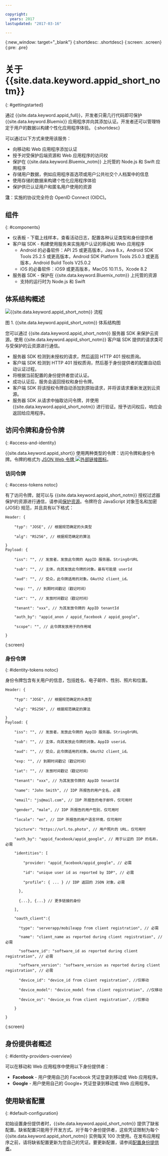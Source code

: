 ```yaml
---

copyright:
  years: 2017
lastupdated: "2017-03-16"

---
```


{:new_window: target="_blank"}
{:shortdesc: .shortdesc}
{:screen: .screen}
{:pre: .pre}


# 关于 {{site.data.keyword.appid_short_notm}}
{: #gettingstarted}

通过 {{site.data.keyword.appid_full}}，开发者只需几行代码即可保护 {{site.data.keyword.Bluemix}} 应用程序并向其添加认证。开发者还可以管理特定于用户的数据以构建个性化应用程序体验。
{:shortdesc}


可以通过以下方式来使用该服务：

* 向移动和 Web 应用程序添加认证
* 授予对受保护后端资源和 Web 应用程序的访问权
* 保护在 {{site.data.keyword.Bluemix_notm}} 上托管的 Node.js 和 Swift 应用程序
* 存储用户数据，例如应用程序首选项或用户公共社交个人档案中的信息
* 使用存储的数据来构建个性化应用程序体验
* 保护供已认证用户和匿名用户使用的资源

**注**：实施的协议完全符合 OpenID Connect (OIDC)。


## 组件
{: #components}

* 仪表板 - 下载上线样本，查看活动日志，配置各种认证类型和身份提供者
* 客户端 SDK - 构建使用服务来实施用户认证的移动和 Web 应用程序
    * Android 的必备软件：API 25 或更高版本，Java 8.x，Android SDK Tools 25.2.5 或更高版本，Android SDK Platform Tools 25.0.3 或更高版本，Android Build Tools V25.0.2
    * iOS 的必备软件：iOS9 或更高版本，MacOS 10.11.5，Xcode 8.2
* 服务器 SDK - 保护在 {{site.data.keyword.Bluemix_notm}} 上托管的资源
    * 支持的运行时为 Node.js 和 Swift

## 体系结构概述

![{{site.data.keyword.appid_short_notm}} 流程](/images/appid_flow.png)

图 1. {{site.data.keyword.appid_short_notm}} 体系结构图

您可以通过 {{site.data.keyword.appid_short_notm}} 服务器 SDK 来保护云资源。使用 {{site.data.keyword.appid_short_notm}} 客户端 SDK 提供的请求类可与受保护的云资源进行通信。

* 服务器 SDK 检测到未授权的请求，然后返回 HTTP 401 授权质询。
* 客户端 SDK 检测到 HTTP 401 授权质询，然后基于身份提供者的配置自动启动认证过程。
* 将根据当前配置的身份提供者尝试认证。
* 成功认证后，服务会返回授权和身份令牌。
* 客户端 SDK 将该授权令牌自动添加到原始请求，并将该请求重新发送到云资源。
* 服务器 SDK 从请求中抽取访问令牌，并使用 {{site.data.keyword.appid_short_notm}} 进行验证。授予访问权后，响应会返回给应用程序。

<!--## Sequence diagrams
{: #sequence-diagrams}

[Anton?]-->

## 访问令牌和身份令牌
{: #access-and-identity}

{{site.data.keyword.appid_short}} 使用两种类型的令牌：访问令牌和身份令牌。令牌的格式为 <a href="https://jwt.io/introduction/" target="_blank">JSON Web 令牌 <img src="../../icons/launch-glyph.svg" alt="外部链接图标"></a>。


### 访问令牌
{: #access-tokens notoc}

有了访问令牌，就可以与 {{site.data.keyword.appid_short_notm}} 授权过滤器保护的资源进行通信，请参阅[保护资源](/docs/services/appid/protecting-resources.html)。令牌符合 JavaScript 对象签名和加密 (JOSE) 规范，并且具有以下格式：

```
Header: {

    "typ": "JOSE", // 根据规范确定的头类型

    "alg": "RS256", // 根据规范确定的算法

}
Payload: {

    "iss": "", // 发放者，发放此令牌的 AppID 服务器。StringOrURL

    "sub": "", // 主体，向其发放此令牌的对象。最有可能是 userId

    "aud": "", // 受众，此令牌适用的对象。OAuth2 client_id。

    "exp: "", // 到期时间戳记（戳记时间）

    "iat": "", // 发放时间戳记（戳记时间）

    "tenant": "xxx", // 为其发放令牌的 AppID tenantId

    "auth_by": "appid_anon / appid_facebook / appid_google",

    "scope": "", // 此令牌发放用于的作用域

}
```
{:screen}

### 身份令牌
{: #identity-tokens notoc}

身份令牌包含有关用户的信息，包括姓名、电子邮件、性别、照片和位置。

```
Header: {

    "typ": "JOSE", // 根据规范确定的头类型

    "alg": "RS256", // 根据规范确定的算法

}
Payload: {

    "iss": "", // 发放者，发放此令牌的 AppID 服务器。StringOrURL

    "sub": "", // 主体，向其发放此令牌的对象。AppID userid。

    "aud": "", // 受众，此令牌适用的对象。OAuth2 client_id。

    "exp: "", // 到期时间戳记（戳记时间）

    "iat": "", // 发放时间戳记（戳记时间）

    "tenant": "xxx", // 为其发放令牌的 AppID tenantId

    "name": "John Smith", // IDP 所报告的用户全名，必需

    "email": "js@mail.com", // IDP 所报告的电子邮件，仅可用时

    "gender", "male", // IDP 所报告的用户性别，仅可用时

    "locale": "en", // IDP 所报告的用户语言环境，仅可用时

    "picture": "https://url.to.photo", // 用户照片的 URL，仅可用时

    "auth_by": "appid_facebook/appid_google", // 用于认证的 IDP 的名称，必需

    "identities": [

        "provider: "appid_facebook/appid_google", // 必需

        "id": "unique user id as reported by IDP", // 必需

        "profile": { ... } // IDP 返回的 JSON 对象，必需

      },

      {...}, {...} // 更多链接的身份

    ],

    "oauth_client":{

      "type": "serverapp/mobileapp from client registration", // 必需

      "name": "client_name as reported during client registration", // 必需

      "software_id": "software_id as reported during client registration", // 必需

      "software_version": "software_version as reported during client registration", // 必需

      "device_id": "device_id from client registration", //仅移动

      "device_model": "device_model from client registration", //仅移动

      "device_os": "device_os from client registration", //仅移动

    }

}
```
{:screen}


## 身份提供者概述
{: #identity-providers-overview}

可以在移动和 Web 应用程序中使用以下身份提供者：

* **Facebook** - 用户使用自己的 Facebook 凭证登录到移动或 Web 应用程序。
* **Google** - 用户使用自己的 Google+ 凭证登录到移动或 Web 应用程序。
<!--* **Custom** - Bring your own identity provider. The identity providers should be compliant with OIDC. -->

## 使用缺省配置
{: #default-configuration}

初始设置身份提供者时，{{site.data.keyword.appid_short_notm}} 提供了缺省配置。缺省配置只能用于开发方式。对于每个身份提供者，这些凭证限制为每个 {{site.data.keyword.appid_short_notm}} 实例每天 100 次使用。在发布应用程序之前，请将缺省配置更新为您自己的凭证。要更新配置，请参阅[配置身份提供者](/docs/services/appid/identity-providers.html)。
